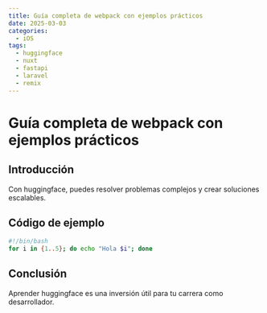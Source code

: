 ```yaml
---
title: Guía completa de webpack con ejemplos prácticos
date: 2025-03-03
categories:
  - iOS
tags:
  - huggingface
  - nuxt
  - fastapi
  - laravel
  - remix
---
```


# Guía completa de webpack con ejemplos prácticos

## Introducción

Con huggingface, puedes resolver problemas complejos y crear soluciones escalables.

## Código de ejemplo

```bash
#!/bin/bash
for i in {1..5}; do echo "Hola $i"; done
```

## Conclusión

Aprender huggingface es una inversión útil para tu carrera como desarrollador.